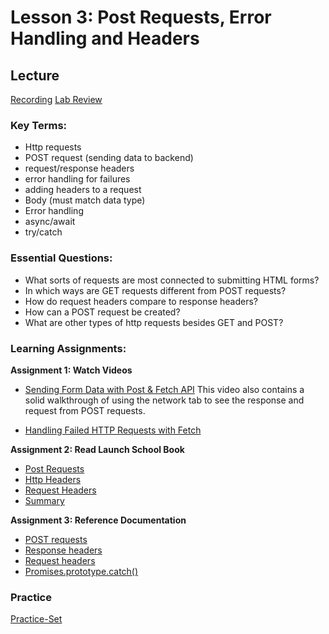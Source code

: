 # Lesson 3: Post Requests, Error Handling and Headers

## Lecture

[Recording](https://us02web.zoom.us/rec/share/FdAFT5VuUbcn-qnB9lnJOyA5TY-MFXJJlvHNDfLVCYnAX7thpl0jpF2RjtQYSkJ6.ptpb-TSVwtkwPfWD)
[Lab Review](https://us02web.zoom.us/rec/share/f6OXl8hbuBMv-UtjUICfPhFCWmaaF-BG66Thb2B-1zSHtP_mIELRaUHR_8XWRaY._aDQhWF0HccWV3ZU)

### Key Terms:

- Http requests
- POST request (sending data to backend)
- request/response headers
- error handling for failures
- adding headers to a request
- Body (must match data type)
- Error handling
- async/await
- try/catch

### Essential Questions:

- What sorts of requests are most connected to submitting HTML forms?
- In which ways are GET requests different from POST requests?
- How do request headers compare to response headers?
- How can a POST request be created?
- What are other types of http requests besides GET and POST?

### Learning Assignments:

**Assignment 1: Watch Videos**

- [Sending Form Data with Post & Fetch API](https://www.youtube.com/watch?v=c3qWHnJJbSY)
  This video also contains a solid walkthrough of using the network tab to see the response and request from POST requests.

- [Handling Failed HTTP Requests with Fetch](https://www.youtube.com/watch?v=b8DaQrxshu0)

**Assignment 2: Read Launch School Book**

- [Post Requests](https://launchschool.com/books/http/read/making_requests#post)
- [Http Headers](https://launchschool.com/books/http/read/making_requests#httpheaders)
- [Request Headers](https://launchschool.com/books/http/read/making_requests#requestheaders)
- [Summary](https://launchschool.com/books/http/read/making_requests#summary)

**Assignment 3: Reference Documentation**

- [POST requests](https://developer.mozilla.org/en-US/docs/Web/HTTP/Methods/POST)
- [Response headers](https://developer.mozilla.org/en-US/docs/Web/API/Response/headers)
- [Request headers](https://developer.mozilla.org/en-US/docs/Glossary/Request_header)
- [Promises.prototype.catch()](https://developer.mozilla.org/en-US/docs/Web/JavaScript/Reference/Global_Objects/Promise/catch)

### Practice

[Practice-Set](./practice/exercise.md)
